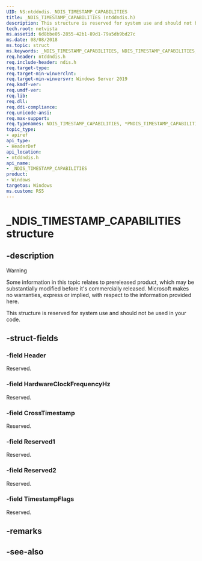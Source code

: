 ```yaml
---
UID: NS:ntddndis._NDIS_TIMESTAMP_CAPABILITIES
title: _NDIS_TIMESTAMP_CAPABILITIES (ntddndis.h)
description: This structure is reserved for system use and should not be used in your code.
tech.root: netvista
ms.assetid: 6d8bbe05-2855-42b1-89d1-79a5db9bd27c
ms.date: 08/08/2018
ms.topic: struct
ms.keywords: _NDIS_TIMESTAMP_CAPABILITIES, NDIS_TIMESTAMP_CAPABILITIES, *PNDIS_TIMESTAMP_CAPABILITIES, 
req.header: ntddndis.h
req.include-header: ndis.h
req.target-type:
req.target-min-winverclnt:
req.target-min-winversvr: Windows Server 2019
req.kmdf-ver:
req.umdf-ver:
req.lib:
req.dll:
req.ddi-compliance:
req.unicode-ansi:
req.max-support:
req.typenames: NDIS_TIMESTAMP_CAPABILITIES, *PNDIS_TIMESTAMP_CAPABILITIES
topic_type: 
- apiref
api_type: 
- HeaderDef
api_location: 
- ntddndis.h
api_name: 
- _NDIS_TIMESTAMP_CAPABILITIES
product:
- Windows
targetos: Windows
ms.custom: RS5
---
```


# _NDIS_TIMESTAMP_CAPABILITIES structure

## -description

> [!WARNING]
> Some information in this topic relates to prereleased product, which may be substantially modified before it's commercially released. Microsoft makes no warranties, express or implied, with respect to the information provided here.

This structure is reserved for system use and should not be used in your code.

## -struct-fields

### -field Header

Reserved.
 
### -field HardwareClockFrequencyHz

Reserved.
 
### -field CrossTimestamp

Reserved.
 
### -field Reserved1

Reserved.
 
### -field Reserved2

Reserved.
 
### -field TimestampFlags

Reserved. 

## -remarks

## -see-also
